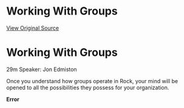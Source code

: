 # Working With Groups
[View Original Source](https://community.rockrms.com/developer/videos/working-with-groups)

   

Working With Groups
===================

29m Speaker: Jon Edmiston

Once you understand how groups operate in Rock, your mind will be opened to all the possibilities they possess for your organization.

**Error**